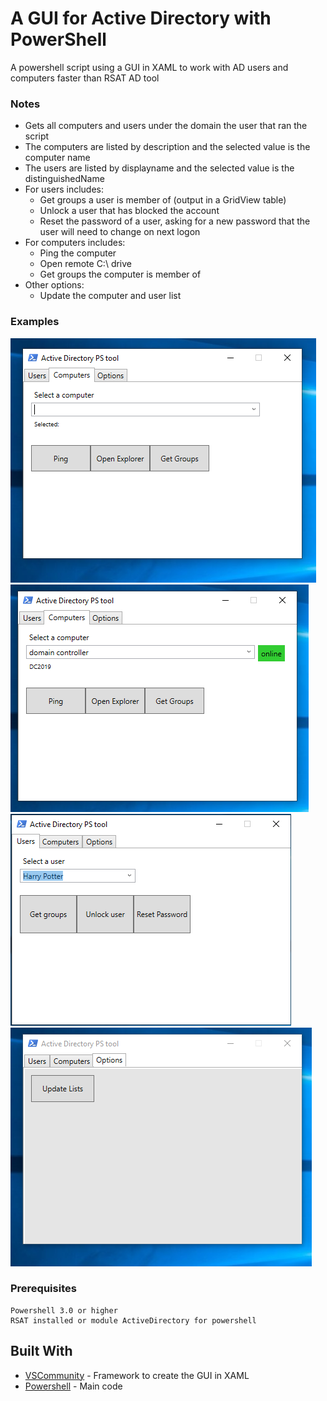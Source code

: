 # A GUI for Active Directory with PowerShell
A powershell script using a GUI in XAML to work with AD users and computers faster than RSAT AD tool
### Notes
- Gets all computers and users under the domain the user that ran the script 
- The computers are listed by description and the selected value is the computer name
- The users are listed by displayname and the selected value is the distinguishedName
- For users includes:
    - Get groups a user is member of (output in a GridView table)
    - Unlock a user that has blocked the account
    - Reset the password of a user, asking for a new password that the user will need to change on next logon
- For computers includes:
    - Ping the computer
    - Open remote C:\ drive
    - Get groups the computer is member of
- Other options:
    - Update the computer and user list

### Examples
![Alt text](VirtualBoxVM_9d1R7KQHlA.png?raw=true "Title")
![Alt text](VirtualBoxVM_K5R5lM9oIq.png?raw=true "Title")
![Alt text](VirtualBoxVM_bTYDXMG2sc.png?raw=true "Title")
![Alt text](VirtualBoxVM_u0Rmju5iCB.png?raw=true "Title")
### Prerequisites
```
Powershell 3.0 or higher
RSAT installed or module ActiveDirectory for powershell
```

## Built With

* [VSCommunity](https://visualstudio.microsoft.com/es/vs/community/) - Framework to create the GUI in XAML
* [Powershell](https://docs.microsoft.com/es-es/powershell/) - Main code

